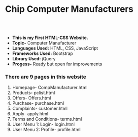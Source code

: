 <h1>Chip Computer Manufacturers</h1>
<br><br>
<ul>
  <li><b>This is my First HTML-CSS Website.</b></li>
  <li><b>Topic-</b> Computer Manufacturer</li>
  <li><b>Languages Used:</b> HTML, CSS, JavaScript</li>
  <li><b>Frameworks Used:</b> Bootstrap</li>
  <li><b>Library Used:</b> jQuery</li>
  <li><b>Progess-</b> Ready but open for improvements</li>
</ul>
<h3>There are 9 pages in this website</h3>
<ol>
  <li>Homepage- CompManufacturer.html</li>
  <li>Products- pclist.html</li>
  <li>Offers- Offers.html</li>
  <li>Purchase- purchase.html</li>
  <li>Complaints- customer.html</li>
  <li>Apply- apply.html</li>
  <li>Terms and Conditions- terms.html</li>
  <li>User Menu 1: Login- login.html</li>
  <li>User Menu 2: Profile- profile.html</li>
